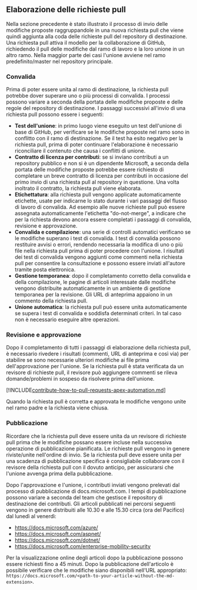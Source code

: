 ## <a name="pull-request-processing"></a>Elaborazione delle richieste pull

Nella sezione precedente è stato illustrato il processo di invio delle modifiche proposte raggruppandole in una nuova richiesta pull che viene quindi aggiunta alla coda delle richieste pull del repository di destinazione. Una richiesta pull attiva il modello per la collaborazione di GitHub, richiedendo il pull delle modifiche dal ramo di lavoro e la loro unione in un altro ramo. Nella maggior parte dei casi l'unione avviene nel ramo predefinito/master nel repository principale.

### <a name="validation"></a>Convalida

Prima di poter essere unita al ramo di destinazione, la richiesta pull potrebbe dover superare uno o più processi di convalida. I processi possono variare a seconda della portata delle modifiche proposte e delle regole del repository di destinazione. I passaggi successivi all'invio di una richiesta pull possono essere i seguenti:

- **Test dell'unione**: in primo luogo viene eseguito un test dell'unione di base di GitHub, per verificare se le modifiche proposte nel ramo sono in conflitto con il ramo di destinazione. Se il test ha esito negativo per la richiesta pull, prima di poter continuare l'elaborazione è necessario riconciliare il contenuto che causa i conflitti di unione.
- **Contratto di licenza per contributi**: se si inviano contributi a un repository pubblico e non si è un dipendente Microsoft, a seconda della portata delle modifiche proposte potrebbe essere richiesto di completare un breve contratto di licenza per contributi in occasione del primo invio di una richiesta pull al repository in questione. Una volta inoltrato il contratto, la richiesta pull viene elaborata.
- **Etichettatura**: alla richiesta pull vengono applicate automaticamente etichette, usate per indicarne lo stato durante i vari passaggi del flusso di lavoro di convalida. Ad esempio alle nuove richieste pull può essere assegnata automaticamente l'etichetta "do-not-merge", a indicare che per la richiesta devono ancora essere completati i passaggi di convalida, revisione e approvazione.
- **Convalida e compilazione**: una serie di controlli automatici verificano se le modifiche superano i test di convalida. I test di convalida possono restituire avvisi o errori, rendendo necessaria la modifica di uno o più file nella richiesta pull prima di poter procedere con l'unione. I risultati dei test di convalida vengono aggiunti come commenti nella richiesta pull per consentire la consultazione e possono essere inviati all'autore tramite posta elettronica.
- **Gestione temporanea**: dopo il completamento corretto della convalida e della compilazione, le pagine di articoli interessate dalle modifiche vengono distribuite automaticamente in un ambiente di gestione temporanea per la revisione. Gli URL di anteprima appaiono in un commento della richiesta pull.
- **Unione automatica**: la richiesta pull può essere unita automaticamente se supera i test di convalida e soddisfa determinati criteri. In tal caso non è necessario eseguire altre operazioni.

### <a name="review-and-sign-off"></a>Revisione e approvazione

Dopo il completamento di tutti i passaggi di elaborazione della richiesta pull, è necessario rivedere i risultati (commenti, URL di anteprima e così via) per stabilire se sono necessarie ulteriori modifiche ai file prima dell'approvazione per l'unione. Se la richiesta pull è stata verificata da un revisore di richieste pull, il revisore può aggiungere commenti se rileva domande/problemi in sospeso da risolvere prima dell'unione.

[!INCLUDE[contribute-how-to-pull-requests-apex-automation.md](contribute-how-to-pull-requests-apex-automation.md)]

Quando la richiesta pull è corretta e approvata le modifiche vengono unite nel ramo padre e la richiesta viene chiusa.

### <a name="publishing"></a>Pubblicazione

Ricordare che la richiesta pull deve essere unita da un revisore di richieste pull prima che le modifiche possano essere incluse nella successiva operazione di pubblicazione pianificata. Le richieste pull vengono in genere riviste/unite nell'ordine di invio. Se la richiesta pull deve essere unita per una scadenza di pubblicazione specifica è consigliabile collaborare con il revisore della richiesta pull con il dovuto anticipo, per assicurarsi che l'unione avvenga prima della pubblicazione.

Dopo l'approvazione e l'unione, i contributi inviati vengono prelevati dal processo di pubblicazione di docs.microsoft.com. I tempi di pubblicazione possono variare a seconda del team che gestisce il repository di destinazione dei contributi. Gli articoli pubblicati nei percorsi seguenti vengono in genere distribuiti alle 10.30 e alle 15.30 circa (ora del Pacifico) dal lunedì al venerdì:

- https://docs.microsoft.com/azure/
- https://docs.microsoft.com/aspnet/
- https://docs.microsoft.com/dotnet/
- https://docs.microsoft.com/enterprise-mobility-security

Per la visualizzazione online degli articoli dopo la pubblicazione possono essere richiesti fino a 45 minuti. Dopo la pubblicazione dell'articolo è possibile verificare che le modifiche siano disponibili nell'URL appropriato: `https://docs.microsoft.com/<path-to-your-article-without-the-md-extension>`.
